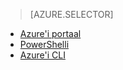 > [AZURE.SELECTOR]
- [Azure'i portaal](virtual-networks-static-private-ip-classic-pportal.md)
- [PowerShelli](virtual-networks-static-private-ip-classic-ps.md)
- [Azure'i CLI](virtual-networks-static-private-ip-classic-cli.md)